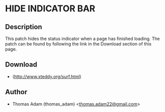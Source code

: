 HIDE INDICATOR BAR
==================

Description
-----------

This patch hides the status indicator when a page has finished loading.  The patch can be found by following the link in the Download section of this page.


Download
--------

* (http://www.xteddy.org/surf.html)

Author
------

* Thomas Adam (thomas_adam) <[thomas.adam22@gmail.com](mailto:thomas.adam22@gmail.com)>
